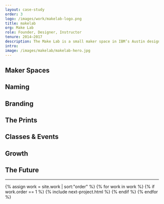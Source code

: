 ```yaml
---
layout: case-study
order: 3
logo: /images/work/makelab-logo.png
title: makelab
org: Make Lab
role: Founder, Designer, Instructor
tenure: 2014–2017
description: The Make Lab is a small maker space in IBM’s Austin design studio. In an increasingly digital workplace focused on outcomes and needle-moving, the practice of working with our hands is a nice reminder of play, commitment, and independence. We built the Make Lab with the goal of creating an open space where tech people could explore, iterate, fail, recharge, and learn together.
intro: 
image: /images/makelab/makelab-hero.jpg
---
```


<div class="c-grid__half">
  <h2>Maker Spaces</h2>
  <article class="c-grid__mt c-text-format">
    <p></p>
  </article>
</div>

<div class="c-grid__half">
  <h2>Naming</h2>
  <article class="c-grid__mt c-text-format">
    <p></p>
  </article>
</div>

<div class="c-grid__half">
  <h2>Branding</h2>
  <article class="c-grid__mt c-text-format">
    <p></p>
  </article>
</div>

<div class="c-grid__half">
  <h2>The Prints</h2>
  <article class="c-grid__mt c-text-format">
    <p></p>
  </article>
</div>

<div class="c-grid__half">
  <h2>Classes &amp; Events</h2>
  <article class="c-grid__mt c-text-format">
    <p></p>
  </article>
</div>

<div class="c-grid__half">
  <h2>Growth</h2>
  <article class="c-grid__mt c-text-format">
    <p></p>
  </article>
</div>

<div class="c-grid__half">
  <h2>The Future</h2>
  <article class="c-grid__mt c-text-format">
    <p></p>
  </article>
</div>

<hr>

{% assign work = site.work | sort:"order" %}
{% for work in work %}
{% if work.order == 1 %}
{% include next-project.html %}
{% endif %}
{% endfor %}

